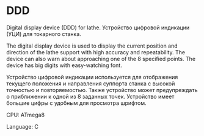 ﻿# DDD
Digital display device (DDD) for lathe. Устройство цифровой индикации (УЦИ) для токарного станка.

The digital display device is used to display the current position and direction of the lathe support with high accuracy and repeatability.
The device can also warn about approaching one of the 8 specified points. The device has big digits with easy-watching font.

Устройство цифровой индикации используется для отображения текущего положения и направления суппорта станка с высокой точностью и повторяемостью.
Также устройство может предупреждать о приближении к одной из 8 заданных точек. Устройство имеет большие цифры с удобным для просмотра шрифтом.

CPU: ATmega8

Language: C
